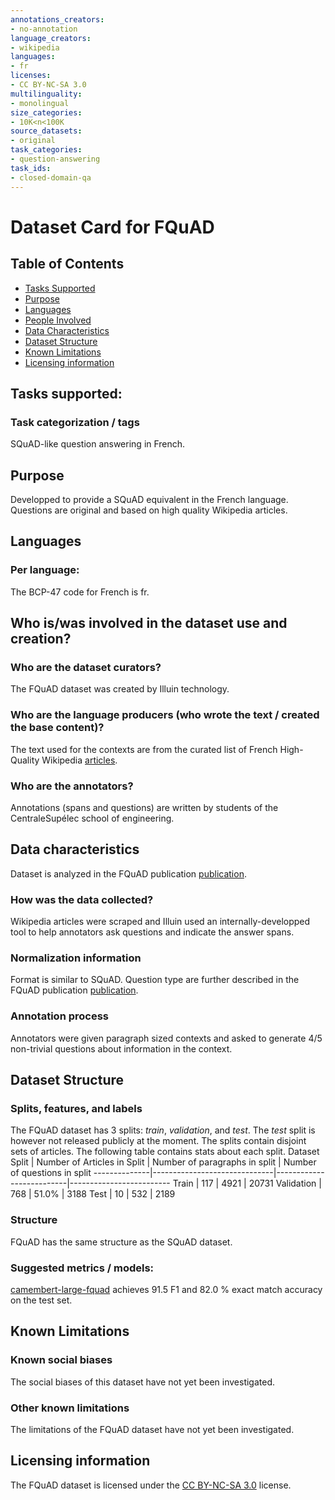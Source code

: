 ```yaml
---
annotations_creators:
- no-annotation
language_creators:
- wikipedia
languages:
- fr
licenses:
- CC BY-NC-SA 3.0
multilinguality:
- monolingual
size_categories:
- 10K<n<100K
source_datasets:
- original
task_categories:
- question-answering
task_ids:
- closed-domain-qa
---
```


# Dataset Card for FQuAD

## Table of Contents
- [Tasks Supported](#tasks-supported)
- [Purpose](#purpose)
- [Languages](#languages)
- [People Involved](#who-iswas-involved-in-the-dataset-use-and-creation)
- [Data Characteristics](#data-characteristics)
- [Dataset Structure](#dataset-structure)
- [Known Limitations](#known-limitations)
- [Licensing information](#licensing-information)

## Tasks supported:
### Task categorization / tags

SQuAD-like question answering in French.

## Purpose

Developped to provide a SQuAD equivalent in the French language. Questions are original and based on high quality Wikipedia articles.

## Languages 
### Per language:

The BCP-47 code for French is fr.

## Who is/was involved in the dataset use and creation?
### Who are the dataset curators?

The FQuAD dataset was created by Illuin technology. 

### Who are the language producers (who wrote the text / created the base content)?

The text used for the contexts are from the curated list of French High-Quality Wikipedia [articles](https://fr.wikipedia.org/wiki/Cat%C3%A9gorie:Article_de_qualit%C3%A9).

### Who are the annotators?

Annotations (spans and questions) are written by students of the CentraleSupélec school of engineering.

## Data characteristics

Dataset is analyzed in the FQuAD publication [publication](https://arxiv.org/abs/2002.06071).

### How was the data collected?

Wikipedia articles were scraped and Illuin used an internally-developped tool to help annotators ask questions and indicate the answer spans.

### Normalization information

Format is similar to SQuAD. Question type are further described in the FQuAD publication [publication](https://arxiv.org/abs/2002.06071).

### Annotation process

Annotators were given paragraph sized contexts and asked to generate 4/5 non-trivial questions about information in the context.

## Dataset Structure
### Splits, features, and labels

The FQuAD dataset has 3 splits: _train_, _validation_, and _test_. The _test_ split is however not released publicly at the moment. The splits contain disjoint sets of articles. The following table contains stats about each split. 
Dataset Split | Number of Articles in Split | Number of paragraphs in split | Number of questions in split
--------------|------------------------------|--------------------------|-------------------------
Train | 117 | 4921 | 20731
Validation | 768 | 51.0% | 3188
Test | 10 | 532 | 2189


### Structure

FQuAD has the same structure as the SQuAD dataset. 

### Suggested metrics / models:

[camembert-large-fquad](https://huggingface.co/illuin/camembert-large-fquad) achieves 91.5 F1 and 82.0 % exact match accuracy on the test set.

## Known Limitations
### Known social biases

The social biases of this dataset have not yet been investigated.

### Other known limitations

The limitations of the FQuAD dataset have not yet been investigated.

## Licensing information

The FQuAD dataset is licensed under the [CC BY-NC-SA 3.0](https://creativecommons.org/licenses/by-nc-sa/3.0/fr/) license.

